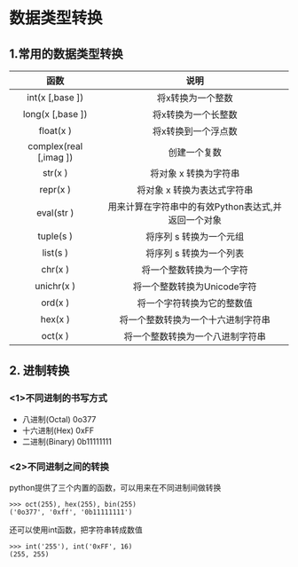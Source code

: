 # 数据类型转换

## 1.常用的数据类型转换

|函数|说明|
|:----:|:----:|
|int(x [,base ])         |将x转换为一个整数|
|long(x [,base ])        |将x转换为一个长整数|
|float(x )               |将x转换到一个浮点数|
|complex(real [,imag ])  |创建一个复数|
|str(x )                 |将对象 x 转换为字符串|
|repr(x )                |将对象 x 转换为表达式字符串|
|eval(str )              |用来计算在字符串中的有效Python表达式,并返回一个对象|
|tuple(s )               |将序列 s 转换为一个元组|
|list(s )                |将序列 s 转换为一个列表|
|chr(x )                 |将一个整数转换为一个字符|
|unichr(x )              |将一个整数转换为Unicode字符|
|ord(x )                 |将一个字符转换为它的整数值|
|hex(x )                 |将一个整数转换为一个十六进制字符串|
|oct(x )                 |将一个整数转换为一个八进制字符串|

## 2. 进制转换

### <1>不同进制的书写方式
* 八进制(Octal) 0o377
* 十六进制(Hex) 0xFF
* 二进制(Binary) 0b11111111

### <2>不同进制之间的转换

python提供了三个内置的函数，可以用来在不同进制间做转换


```
>>> oct(255), hex(255), bin(255)
('0o377', '0xff', '0b11111111')
```

还可以使用int函数，把字符串转成数值
```
>>> int('255'), int('0xFF', 16)
(255, 255)
```